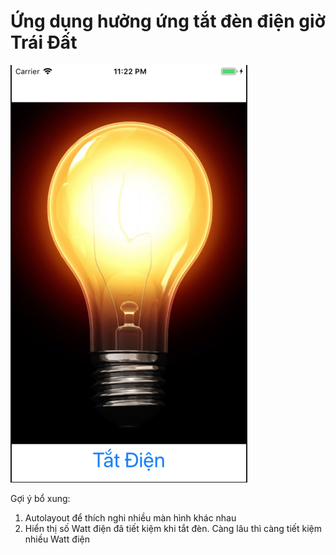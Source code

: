 # Ứng dụng hưởng ứng tắt đèn điện giờ Trái Đất

![Earth Hour](earth_hour.png)

Gợi ý bổ xung:
1. Autolayout để thích nghi nhiều màn hình khác nhau
2. Hiển thị số Watt điện đã tiết kiệm khi tắt đèn. Càng lâu thì càng 
tiết kiệm nhiều Watt điện
